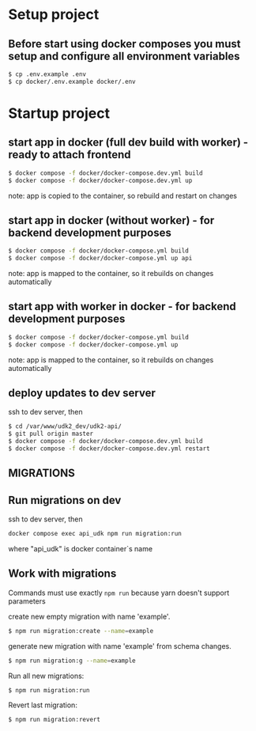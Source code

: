 # Setup project

## Before start using docker composes you must setup and configure all environment variables
```bash
$ cp .env.example .env
$ cp docker/.env.example docker/.env
```


# Startup project

## start app in docker (full dev build with worker) - ready to attach frontend
```bash
$ docker compose -f docker/docker-compose.dev.yml build
$ docker compose -f docker/docker-compose.dev.yml up
```
note: app is copied to the container, so rebuild  and restart on changes


## start app in docker (without worker) - for backend development purposes
```bash
$ docker compose -f docker/docker-compose.yml build
$ docker compose -f docker/docker-compose.yml up api
```
note: app is mapped to the container, so it rebuilds on changes automatically

## start app with worker in docker - for backend development purposes
```bash
$ docker compose -f docker/docker-compose.yml build
$ docker compose -f docker/docker-compose.yml up
```
note: app is mapped to the container, so it rebuilds on changes automatically

## deploy updates to dev server
ssh to dev server, then
```bash
$ cd /var/www/udk2_dev/udk2-api/
$ git pull origin master
$ docker compose -f docker/docker-compose.dev.yml build
$ docker compose -f docker/docker-compose.dev.yml restart
```

## MIGRATIONS

## Run migrations on dev
ssh to dev server, then
```bash
docker compose exec api_udk npm run migration:run
```
where "api_udk" is docker container`s name

## Work with migrations
Commands must use exactly `npm run` because yarn doesn't support parameters

create new empty migration with name 'example'.
```bash
$ npm run migration:create --name=example
```

generate new migration  with name 'example' from schema changes.

```bash
$ npm run migration:g --name=example
```

Run all new migrations:
```bash
$ npm run migration:run
```

Revert last migration:
```bash
$ npm run migration:revert
```
